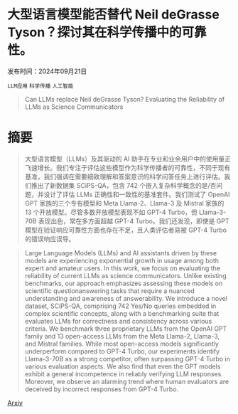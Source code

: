 # 大型语言模型能否替代 Neil deGrasse Tyson？探讨其在科学传播中的可靠性。

发布时间：2024年09月21日

`LLM应用` `科学传播` `人工智能`

> Can LLMs replace Neil deGrasse Tyson? Evaluating the Reliability of LLMs as Science Communicators

# 摘要

> 大型语言模型（LLMs）及其驱动的 AI 助手在专业和业余用户中的使用量正飞速增长。我们专注于评估这些模型作为科学传播者的可靠性，不同于现有基准，我们强调在需要细致理解和答案意识的科学问答任务上进行评估。我们推出了新数据集 SCiPS-QA，包含 742 个嵌入复杂科学概念的是/否问题，并设计了评估 LLMs 正确性和一致性的基准套件。我们测试了 OpenAI GPT 家族的三个专有模型和 Meta Llama-2、Llama-3 及 Mistral 家族的 13 个开放模型。尽管多数开放模型表现不如 GPT-4 Turbo，但 Llama-3-70B 表现出色，常在多方面超越 GPT-4 Turbo。我们还发现，即使是 GPT 模型在验证响应可靠性方面也存在不足，且人类评估者易被 GPT-4 Turbo 的错误响应误导。

> Large Language Models (LLMs) and AI assistants driven by these models are experiencing exponential growth in usage among both expert and amateur users. In this work, we focus on evaluating the reliability of current LLMs as science communicators. Unlike existing benchmarks, our approach emphasizes assessing these models on scientific questionanswering tasks that require a nuanced understanding and awareness of answerability. We introduce a novel dataset, SCiPS-QA, comprising 742 Yes/No queries embedded in complex scientific concepts, along with a benchmarking suite that evaluates LLMs for correctness and consistency across various criteria. We benchmark three proprietary LLMs from the OpenAI GPT family and 13 open-access LLMs from the Meta Llama-2, Llama-3, and Mistral families. While most open-access models significantly underperform compared to GPT-4 Turbo, our experiments identify Llama-3-70B as a strong competitor, often surpassing GPT-4 Turbo in various evaluation aspects. We also find that even the GPT models exhibit a general incompetence in reliably verifying LLM responses. Moreover, we observe an alarming trend where human evaluators are deceived by incorrect responses from GPT-4 Turbo.

[Arxiv](https://arxiv.org/abs/2409.14037)